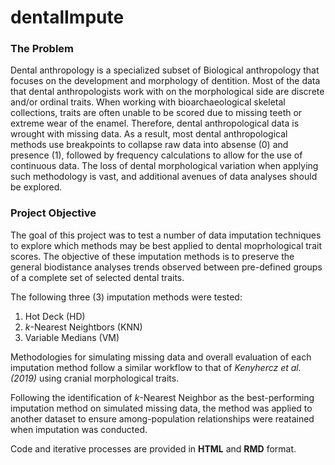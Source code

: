 # dentalImpute
### The Problem
Dental anthropology is a specialized subset of Biological anthropology that focuses on the development and morphology of dentition. Most of the data that dental anthropologists work with on the morphological side are discrete and/or ordinal traits. When working with bioarchaeological skeletal collections, traits are often unable to be scored due to missing teeth or extreme wear of the enamel. Therefore, dental anthropological data is wrought with missing data. As a result, most dental anthropological methods use breakpoints to collapse raw data into absense (0) and presence (1), followed by frequency calculations to allow for the use of continuous data. The loss of dental morphological variation when applying such methodology is vast, and additional avenues of data analyses should be explored.

### Project Objective
The goal of this project was to test a number of data imputation techniques to explore which methods may be best applied to dental moprhological trait scores. The objective of these imputation methods is to preserve the general biodistance analyses trends observed between pre-defined groups of a complete set of selected dental traits.

The following three (3) imputation methods were tested:  
1. Hot Deck (HD)  
2. *k*-Nearest Neightbors (KNN)  
3. Variable Medians (VM)  


Methodologies for simulating missing data and overall evaluation of each imputation method follow a similar workflow to that of *Kenyhercz et al. (2019)* using cranial morphological traits. 

Following the identification of *k*-Nearest Neighbor as the best-performing imputation method on simulated missing data, the method was applied to another dataset to ensure among-population relationships were reatained when imputation was conducted.

Code and iterative processes are provided in **HTML** and **RMD** format.
